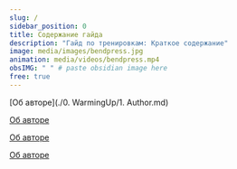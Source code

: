 ```yaml
---
slug: /
sidebar_position: 0
title: Содержание гайда
description: "Гайд по тренировкам: Краткое содержание"
image: media/images/bendpress.jpg
animation: media/videos/bendpress.mp4
obsIMG: " " # paste obsidian image here
free: true
---
```


[Об авторе](./0. WarmingUp/1. Author.md)


[Об авторе](./WarmingUp/introduction)

[Об авторе](./WarmingUp/introduction.md)

[Об авторе](/WarmingUp/introduction.md)